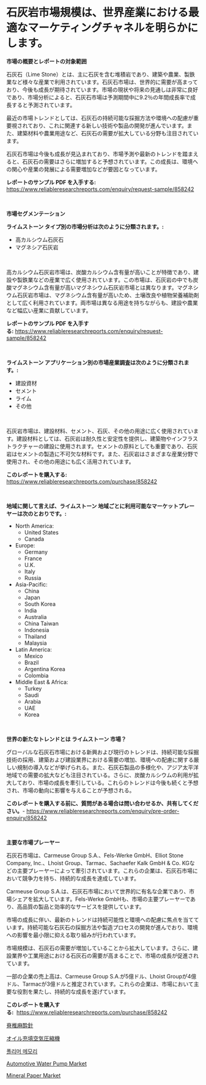 <p><h1>石灰岩市場規模は、世界産業における最適なマーケティングチャネルを明らかにします。</h1></p><p><strong>市場の概要とレポートの対象範囲</strong></p>
<p><p>石灰石（Lime Stone）とは、主に石灰を含む堆積岩であり、建築や農業、製鉄業など様々な産業で利用されています。石灰石市場は、世界的に需要が高まっており、今後も成長が期待されています。市場の現状や将来の見通しは非常に良好であり、市場分析によると、石灰石市場は予測期間中に9.2％の年間成長率で成長すると予測されています。</p><p>最近の市場トレンドとしては、石灰石の持続可能な採掘方法や環境への配慮が重要視されており、これに関連する新しい技術や製品の開発が進んでいます。また、建築材料や農業用途など、石灰石の需要が拡大している分野も注目されています。</p><p>石灰石市場は今後も成長が見込まれており、市場予測や最新のトレンドを踏まえると、石灰石の需要はさらに増加すると予想されています。この成長は、環境への関心や産業の発展による需要増加などが要因となっています。</p></p>
<p><strong>レポートのサンプル PDF を入手する:</strong> <a href="https://www.reliableresearchreports.com/enquiry/request-sample/858242">https://www.reliableresearchreports.com/enquiry/request-sample/858242</a></p>
<p>&nbsp;</p>
<p><strong>市場セグメンテーション</strong></p>
<p><strong>ライムストーン タイプ別の市場分析は次のように分類されます。:</strong></p>
<p><ul><li>高カルシウム石灰石</li><li>マグネシア石灰岩</li></ul></p>
<p>&nbsp;</p>
<p><p>高カルシウム石灰岩市場は、炭酸カルシウム含有量が高いことが特徴であり、建設や製鉄業などの産業で広く使用されています。この市場は、石灰岩の中でも炭酸マグネシウム含有量が高いマグネシウム石灰岩市場とは異なります。マグネシウム石灰岩市場は、マグネシウム含有量が高いため、土壌改良や植物栄養補助剤として広く利用されています。両市場は異なる用途を持ちながらも、建設や農業など幅広い産業に貢献しています。</p></p>
<p><strong>レポートのサンプル PDF を入手する:</strong>&nbsp;<a href="https://www.reliableresearchreports.com/enquiry/request-sample/858242">https://www.reliableresearchreports.com/enquiry/request-sample/858242</a></p>
<p>&nbsp;</p>
<p><strong> ライムストーン アプリケーション別の市場産業調査は次のように分類されます。:</strong></p>
<p><ul><li>建設資材</li><li>セメント</li><li>ライム</li><li>その他</li></ul></p>
<p>&nbsp;</p>
<p><p>石灰岩市場は、建設材料、セメント、石灰、その他の用途に広く使用されています。建設材料としては、石灰岩は耐久性と安定性を提供し、建築物やインフラストラクチャーの建設に使用されます。セメントの原料としても重要であり、石灰岩はセメントの製造に不可欠な材料です。また、石灰岩はさまざまな産業分野で使用され、その他の用途にも広く活用されています。</p></p>
<p><strong>このレポートを購入する:</strong>&nbsp; <a href="https://www.reliableresearchreports.com/purchase/858242">https://www.reliableresearchreports.com/purchase/858242</a></p>
<p>&nbsp;</p>
<p><strong>地域に関して言えば、ライムストーン 地域ごとに利用可能なマーケットプレーヤーは次のとおりです。:</strong></p>
<p><ul>
    <li>
        North America:
        <ul>
            <li>United States</li>
            <li>Canada</li>
        </ul>
    </li>
    <li>
        Europe:
        <ul>
            <li>Germany</li>
            <li>France</li>
            <li>U.K.</li>
            <li>Italy</li>
            <li>Russia</li>
        </ul>
    </li>
    <li>
        Asia-Pacific:
        <ul>
            <li>China</li>
            <li>Japan</li>
            <li>South Korea</li>
            <li>India</li>
            <li>Australia</li>
            <li>China Taiwan</li>
            <li>Indonesia</li>
            <li>Thailand</li>
            <li>Malaysia</li>
        </ul>
    </li>
    <li>
        Latin America:
        <ul>
            <li>Mexico</li>
            <li>Brazil</li>
            <li>Argentina Korea</li>
            <li>Colombia</li>
        </ul>
    </li>
    <li>
        Middle East & Africa:
        <ul>
            <li>Turkey</li>
            <li>Saudi</li>
            <li>Arabia</li>
            <li>UAE</li>
            <li>Korea</li>
        </ul>
    </li>
    </ul></p>
<p>&nbsp;</p>
<p><strong>世界の新たなトレンドとは ライムストーン 市場？</strong></p>
<p><p>グローバルな石灰石市場における新興および現行のトレンドは、持続可能な採掘技術の採用、建築および建設業界における需要の増加、環境への配慮に関する厳しい規制の導入などが挙げられる。また、石灰石製品の多様化や、アジア太平洋地域での需要の拡大なども注目されている。さらに、炭酸カルシウムの利用が拡大しており、市場の成長を牽引している。これらのトレンドは今後も続くと予想され、市場の動向に影響を与えることが予想される。</p></p>
<p><strong>このレポートを購入する前に、質問がある場合は問い合わせるか、共有してください。</strong>- <a href="https://www.reliableresearchreports.com/enquiry/pre-order-enquiry/858242">https://www.reliableresearchreports.com/enquiry/pre-order-enquiry/858242</a></p>
<p>&nbsp;</p>
<p><strong>主要な市場プレーヤー</strong></p>
<p><p>石灰石市場は、Carmeuse Group S.A.、Fels-Werke GmbH、Elliot Stone Company, Inc.、Lhoist Group、Tarmac、Sachaefer Kalk GmbH & Co. KGなどの主要プレーヤーによって牽引されています。これらの企業は、石灰石市場において競争力を持ち、持続的な成長を達成しています。</p><p>Carmeuse Group S.A.は、石灰石市場において世界的に有名な企業であり、市場シェアを拡大しています。Fels-Werke GmbHも、市場の主要プレーヤーであり、高品質の製品と効率的なサービスを提供しています。</p><p>市場の成長に伴い、最新のトレンドは持続可能性と環境への配慮に焦点を当てています。持続可能な石灰石の採掘方法や製造プロセスの開発が進んでおり、環境への影響を最小限に抑える取り組みが行われています。</p><p>市場規模は、石灰石の需要が増加していることから拡大しています。さらに、建設業界や工業用途における石灰石の需要が高まることで、市場の成長が促進されています。</p><p>一部の企業の売上高は、Carmeuse Group S.A.が5億ドル、Lhoist Groupが4億ドル、Tarmacが3億ドルと推定されています。これらの企業は、市場において主要な役割を果たし、持続的な成長を遂げています。</p></p>
<p><strong>このレポートを購入する:</strong>&nbsp;&nbsp;<a href="https://www.reliableresearchreports.com/purchase/858242">https://www.reliableresearchreports.com/purchase/858242</a></p>
<p><p><a href="https://medium.com/@saigekulas/%E8%84%8A%E9%AB%84%E9%BA%BB%E9%85%94%E9%87%9D%E5%B8%82%E5%A0%B4-%E7%A8%AE%E9%A1%9E-%E7%94%A8%E9%80%94-%E3%81%8A%E3%82%88%E3%81%B3%E5%9C%B0%E7%90%86%E3%81%AB%E3%82%88%E3%82%8B%E5%8C%85%E6%8B%AC%E7%9A%84%E3%81%AA%E8%A9%95%E4%BE%A1-f9e473dc1b4d">脊椎麻酔針</a></p><p><a href="https://github.com/joaejkdzgyljvo6/Market-Research-Report-List-1/blob/main/29962859345.md">オイル充填空気圧縮機</a></p><p><a href="https://medium.com/@kellylyncyh543964/%EA%B3%A0%EB%B6%84%EC%9E%90-%EB%A9%94%EB%AA%A8%EB%A6%AC-%EC%8B%9C%EC%9E%A5-%EB%B3%B4%EA%B3%A0%EC%84%9C%EB%8A%94-%EC%9D%B4-%EC%8B%9C%EC%9E%A5%EC%9D%98-%EC%B5%9C%EC%8B%A0-%ED%8A%B8%EB%A0%8C%EB%93%9C%EC%99%80-%EC%84%B1%EC%9E%A5-%EA%B8%B0%ED%9A%8C%EB%A5%BC-%EB%B3%B4%EC%97%AC%EC%A4%8D%EB%8B%88%EB%8B%A4-5f6edba0103c">폴리머 메모리</a></p><p><a href="https://issuu.com/reportprime-2/docs/automotive-water-pump-market-size-2030.pptx">Automotive Water Pump Market</a></p><p><a href="https://fearless-okapi-6c8.notion.site/Mineral-Paper-Market-Size-Market-Trends-and-Growth-Outlook-forecasted-for-period-from-2024-to-2031-2e392fe5c9ff419da15e52cf4820253d">Mineral Paper Market</a></p></p>